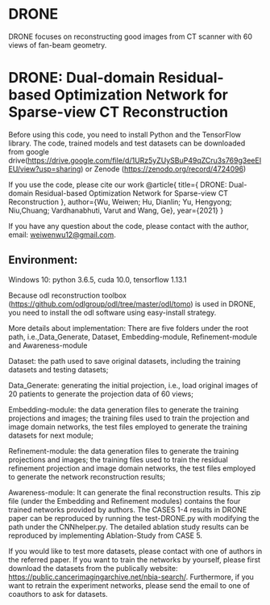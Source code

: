 # DRONE
DRONE focuses on reconstructing  good images from CT scanner with 60 views of fan-beam geometry. 
# DRONE: Dual-domain Residual-based Optimization Network for Sparse-view CT Reconstruction

Before using this code, you need to install Python and the TensorFlow library. The code, trained models and test datasets can be downloaded from google drive(https://drive.google.com/file/d/1URz5yZUySBuP49qZCru3s769g3eeEIEU/view?usp=sharing) or Zenode (https://zenodo.org/record/4724096) 

If you use the code, please cite our work
@article{
	title={ DRONE: Dual-domain Residual-based Optimization Network for Sparse-view CT Reconstruction },
	author={Wu, Weiwen; Hu, Dianlin; Yu, Hengyong; Niu,Chuang; Vardhanabhuti, Varut and Wang, Ge},
	year={2021}
}

If you have any question about the code, please contact with the author, email: weiwenwu12@gmail.com.

## Environment:
Windows 10:
python 3.6.5, cuda 10.0, tensorflow 1.13.1 

Because odl reconstruction toolbox (https://github.com/odlgroup/odl/tree/master/odl/tomo) is used in DRONE, you need to install the odl software using easy-install strategy.

More details about implementation:
There are five folders under the root path, i.e.,Data_Generate, Dataset, Embedding-module, Refinement-module and Awareness-module

Dataset: the path used to save original datasets, including the training datasets and testing datasets;

Data_Generate: generating the initial projection, i.e., load original images of 20 patients to generate the projection data of 60 views;

Embedding-module: the data generation files to generate the training projections and images;  the training files used to train the projection and image domain networks, the test files employed to generate the training datasets for next module;

Refinement-module: the data generation files to generate the training projections and images; the training files used to train the residual refinement projection and image domain networks, the test files employed to generate the network reconstruction results;

Awareness-module: It can generate the final reconstruction results. This zip file (under the Embedding and Refinement modules) contains the four trained networks provided by authors. The CASES 1-4 results in DRONE paper can be reproduced by running the test-DRONE.py with modifying the path under the CNNhelper.py. The detailed ablation study results can be reproduced by implementing Ablation-Study from CASE 5. 

If you would like to test more datasets, please contact with one of authors in the referred paper. If you want to train the networks by yourself, please first download the datasets from the publically website: https://public.cancerimagingarchive.net/nbia-search/. Furthermore, if you want to retrain the experiment networks, please send the email to one of coauthors to ask for datasets.
